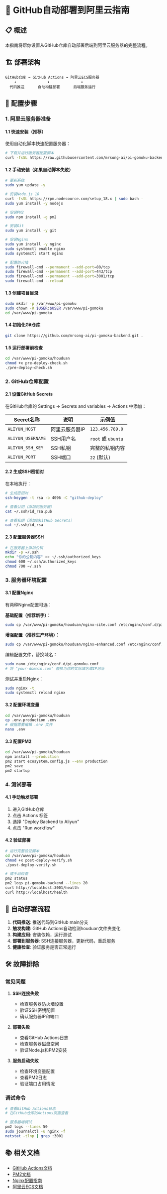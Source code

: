 # 🚀 GitHub自动部署到阿里云指南

## 📋 概述

本指南将帮你设置从GitHub仓库自动部署后端到阿里云服务器的完整流程。

## 🏗️ 部署架构

```
GitHub仓库 → GitHub Actions → 阿里云ECS服务器
    ↓              ↓              ↓
  代码推送      自动构建部署      后端服务运行
```

## 🔧 配置步骤

### 1. 阿里云服务器准备

#### 1.1 快速安装（推荐）
使用自动化脚本快速配置服务器：
```bash
# 下载并运行服务器配置脚本
curl -fsSL https://raw.githubusercontent.com/mrsong-ai/pi-gomoku-backend/main/houduan/setup-server.sh | bash
```

#### 1.2 手动安装（如果自动脚本失败）
```bash
# 更新系统
sudo yum update -y

# 安装Node.js 18
curl -fsSL https://rpm.nodesource.com/setup_18.x | sudo bash -
sudo yum install -y nodejs

# 安装PM2
sudo npm install -g pm2

# 安装Git
sudo yum install -y git

# 安装Nginx
sudo yum install -y nginx
sudo systemctl enable nginx
sudo systemctl start nginx

# 配置防火墙
sudo firewall-cmd --permanent --add-port=80/tcp
sudo firewall-cmd --permanent --add-port=443/tcp
sudo firewall-cmd --permanent --add-port=3001/tcp
sudo firewall-cmd --reload
```

#### 1.3 创建项目目录
```bash
sudo mkdir -p /var/www/pi-gomoku
sudo chown -R $USER:$USER /var/www/pi-gomoku
cd /var/www/pi-gomoku
```

#### 1.4 初始化Git仓库
```bash
git clone https://github.com/mrsong-ai/pi-gomoku-backend.git .
```

#### 1.5 运行部署前检查
```bash
cd /var/www/pi-gomoku/houduan
chmod +x pre-deploy-check.sh
./pre-deploy-check.sh
```

### 2. GitHub仓库配置

#### 2.1 设置GitHub Secrets
在GitHub仓库的 Settings → Secrets and variables → Actions 中添加：

| Secret名称 | 说明 | 示例值 |
|-----------|------|--------|
| `ALIYUN_HOST` | 阿里云服务器IP | `123.456.789.0` |
| `ALIYUN_USERNAME` | SSH用户名 | `root` 或 `ubuntu` |
| `ALIYUN_SSH_KEY` | SSH私钥 | 完整的私钥内容 |
| `ALIYUN_PORT` | SSH端口 | `22` (默认) |

#### 2.2 生成SSH密钥对
在本地执行：
```bash
# 生成密钥对
ssh-keygen -t rsa -b 4096 -C "github-deploy"

# 查看公钥（添加到服务器）
cat ~/.ssh/id_rsa.pub

# 查看私钥（添加到GitHub Secrets）
cat ~/.ssh/id_rsa
```

#### 2.3 配置服务器SSH
```bash
# 在服务器上添加公钥
mkdir -p ~/.ssh
echo "你的公钥内容" >> ~/.ssh/authorized_keys
chmod 600 ~/.ssh/authorized_keys
chmod 700 ~/.ssh
```

### 3. 服务器环境配置

#### 3.1 配置Nginx
有两种Nginx配置可选：

**基础配置（推荐新手）：**
```bash
sudo cp /var/www/pi-gomoku/houduan/nginx-site.conf /etc/nginx/conf.d/pi-gomoku.conf
```

**增强配置（推荐生产环境）：**
```bash
sudo cp /var/www/pi-gomoku/houduan/nginx-enhanced.conf /etc/nginx/conf.d/pi-gomoku.conf
```

编辑配置文件，替换域名：
```bash
sudo nano /etc/nginx/conf.d/pi-gomoku.conf
# 将 "your-domain.com" 替换为你的实际域名或IP地址
```

测试并重启Nginx：
```bash
sudo nginx -t
sudo systemctl reload nginx
```

#### 3.2 配置环境变量
```bash
cd /var/www/pi-gomoku/houduan
cp .env.production .env
# 根据需要编辑 .env 文件
nano .env
```

#### 3.3 配置PM2
```bash
cd /var/www/pi-gomoku/houduan
npm install --production
pm2 start ecosystem.config.js --env production
pm2 save
pm2 startup
```

### 4. 测试部署

#### 4.1 手动触发部署
1. 进入GitHub仓库
2. 点击 Actions 标签
3. 选择 "Deploy Backend to Aliyun"
4. 点击 "Run workflow"

#### 4.2 验证部署
```bash
# 运行完整验证脚本
cd /var/www/pi-gomoku/houduan
chmod +x post-deploy-verify.sh
./post-deploy-verify.sh

# 或手动检查
pm2 status
pm2 logs pi-gomoku-backend --lines 20
curl http://localhost:3001/health
curl http://localhost/health
```

## 🔄 自动部署流程

1. **代码推送**: 推送代码到GitHub main分支
2. **触发构建**: GitHub Actions自动检测houduan文件夹变化
3. **构建应用**: 安装依赖，运行测试
4. **部署到服务器**: SSH连接服务器，更新代码，重启服务
5. **健康检查**: 验证服务是否正常运行

## 🛠️ 故障排除

### 常见问题

1. **SSH连接失败**
   - 检查服务器防火墙设置
   - 验证SSH密钥配置
   - 确认服务器IP和端口

2. **部署失败**
   - 查看GitHub Actions日志
   - 检查服务器磁盘空间
   - 验证Node.js和PM2安装

3. **服务启动失败**
   - 检查环境变量配置
   - 查看PM2日志
   - 验证端口占用情况

### 调试命令
```bash
# 查看GitHub Actions日志
# 在GitHub仓库的Actions页面查看

# 服务器端调试
pm2 logs --lines 50
sudo journalctl -u nginx -f
netstat -tlnp | grep :3001
```

## 📚 相关文档

- [GitHub Actions文档](https://docs.github.com/en/actions)
- [PM2文档](https://pm2.keymetrics.io/docs/)
- [Nginx配置指南](https://nginx.org/en/docs/)
- [阿里云ECS文档](https://help.aliyun.com/product/25365.html)
